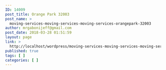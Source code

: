```yaml
---
ID: 14009
post_title: Orange Park 32003
post_name: >
  moving-services-moving-services-moving-services-orangepark-32003
author: mrgabonijeff@gmail.com
post_date: 2018-03-28 01:51:59
layout: page
link: >
  http://localhost/wordpress/moving-services-moving-services-moving-services-orangepark-32003/
published: true
tags: [ ]
categories: [ ]
---
```

